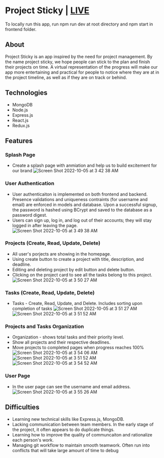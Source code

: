 # Project Sticky | [LIVE](https://project-sticky.herokuapp.com/)

To locally run this app, run npm run dev at root directory and npm start in frontend folder.

## About 
Project Sticky is an app inspired by the need for project management. By the name project sticky, we hope people can stick to the plan and finish their projects on time. A virtual representation of the progress will make our app more entertaining and practical for people to notice where they are at in the project timeline, as well as if they are on track or behind.

## Technologies
* MongoDB
* Node.js
* Express.js
* React.js
* Redux.js


## Features

### Splash Page
* Create a splash page with anmiation and help us to build excitement for our brand
![Screen Shot 2022-10-05 at 3 42 38 AM](https://user-images.githubusercontent.com/107185169/194043340-297f4bba-a887-4d2e-a33b-5f59f1433aff.png)

### User Authentication
* User authenticaiton is implemented on both frontend and backend. Presence validations and uniqueness contraints (for username and email) are enforced in models and database. Upon a successful signup, the password is hashed using BCrypt and saved to the database as a password digest.
* Users can sign up, log in, and log out of their accounts; they will stay logged in after leaving the page.
![Screen Shot 2022-10-05 at 3 49 38 AM](https://user-images.githubusercontent.com/107185169/194043497-56f9ec7c-9b36-4b3a-b3d7-37dd34ca0a31.png)

### Projects (Create, Read, Update, Delete)
* All user's porjects are showing in the homepage.
* Using create button to create a project with title, description, and deadline.
* Editing and deleting project by edit button and delete button.
* Clicking on the project card to see all the tasks belong to this project.
![Screen Shot 2022-10-05 at 3 50 27 AM](https://user-images.githubusercontent.com/107185169/194043635-531158c0-746c-442b-b09d-979979877ee7.png)

### Tasks (Create, Read, Update, Delete)
* Tasks - Create, Read, Update, and Delete. Includes sorting upon completion of tasks
![Screen Shot 2022-10-05 at 3 51 27 AM](https://user-images.githubusercontent.com/107185169/194043841-762a8536-e26e-4d51-9d57-398f68c3011f.png)
![Screen Shot 2022-10-05 at 3 51 52 AM](https://user-images.githubusercontent.com/107185169/194043884-a762ea86-8ade-49d2-bc13-52995b8c3360.png)

### Projects and Tasks Organization
* Organization - shows total tasks and their priority level.
* Show all projects and their respective deadlines.
* Move projects to completed pages when progress reaches 100%
![Screen Shot 2022-10-05 at 3 54 06 AM](https://user-images.githubusercontent.com/107185169/194044415-97ce27f0-2427-4434-9f13-d40066afc699.png)
![Screen Shot 2022-10-05 at 3 51 52 AM](https://user-images.githubusercontent.com/107185169/194044174-ed4b1274-b256-4689-b1a2-0bd4d5b72ad1.png)
![Screen Shot 2022-10-05 at 3 54 52 AM](https://user-images.githubusercontent.com/107185169/194044517-bda79fbb-4d7f-4bbb-b9d4-bff06ba96f7e.png)

### User Page
* In the user page can see the username and email address.
![Screen Shot 2022-10-05 at 3 55 26 AM](https://user-images.githubusercontent.com/107185169/194044595-b3ccf603-3335-46cf-a8f0-ca079c931ba7.png)



## Difficulties
* Learning new technical skills like Express.js, MongoDB.
* Lacking communication between team members. In the early stage of the project, it often appears to do duplicate things. 
* Learning how to improve the quality of communcaiton and rationalize each person's work.
* Managing git workflow to maintain smooth teamwork. Often run into conflicts that will take large amount of time to debug


